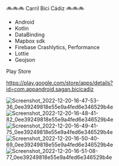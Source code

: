 🚲🚲🚲 Carril Bici Cádiz 🚲🚲🚲
- Android
- Kotlin 
- DataBinding
- Mapbox sdk
- Firebase Crashlytics, Performance
- Lottie
- Geojson

Play Store

https://play.google.com/store/apps/details?id=com.appandroid.sagan.bicicadiz

![Screenshot_2022-12-20-16-47-53-36_0ee39249818e55e9a4fed6e346529b4e](https://user-images.githubusercontent.com/37807677/208712002-41d2903f-8616-454e-846e-93bfb28fe1c4.jpg)
![Screenshot_2022-12-20-16-48-41-82_0ee39249818e55e9a4fed6e346529b4e](https://user-images.githubusercontent.com/37807677/208712019-5f18e01c-89e0-40c6-b5e1-8aed4b64b28e.jpg)
![Screenshot_2022-12-20-16-49-41-75_0ee39249818e55e9a4fed6e346529b4e](https://user-images.githubusercontent.com/37807677/208712025-737294b0-756f-407e-a6d6-a46ecbfe06c6.jpg)
![Screenshot_2022-12-20-16-50-40-69_0ee39249818e55e9a4fed6e346529b4e](https://user-images.githubusercontent.com/37807677/208712031-7d7450cc-85e9-4748-bf6d-cae813c6d79c.jpg)
![Screenshot_2022-12-20-16-51-08-77_0ee39249818e55e9a4fed6e346529b4e](https://user-images.githubusercontent.com/37807677/208712032-ded6cc76-78e6-49d2-88cf-a7e110de8e5d.jpg)





